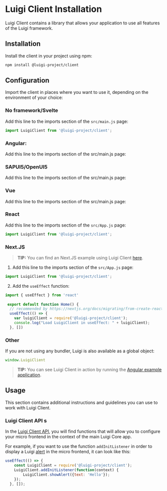 <!-- meta
{
  "node": {
    "label": "Installation",
    "category": {
      "label": "Luigi Client",
      "collapsible": true
    },
    "metaData": {
      "categoryPosition": 5,
      "position": 0
    }
  }
}
meta -->

# Luigi Client Installation

Luigi Client contains a library that allows your application to use all features of the Luigi framework.

## Installation

Install the client in your project using npm:
```bash
npm install @luigi-project/client
```

## Configuration

Import the client in places where you want to use it, depending on the environment of your choice:

### No framework/Svelte
Add this line to the imports section of the `src/main.js` page:
```javascript
import LuigiClient from '@luigi-project/client';
```

### Angular:
Add this line to the imports section of the src/main.js page:

### SAPUI5/OpenUI5
Add this line to the imports section of the src/main.js page:

### Vue
Add this line to the imports section of the src/main.js page:

### React
Add this line to the imports section of the `src/App.js` page:

```javascript
import LuigiClient from '@luigi-project/client';
```
### Next.JS

<!-- add-attribute:class:success -->
> **TIP:** You can find an Next.JS example using Luigi Client [here](core/examples/luigi-example-next/pages/sample1.js).

1. Add this line to the imports section of the `src/App.js` page:

```javascript
import LuigiClient from '@luigi-project/client';
```

2. Add the `useEffect` function: 
```javascript
import { useEffect } from 'react'
 
 export default function Home() {
  // recommended by https://nextjs.org/docs/migrating/from-create-react-app#safely-accessing-web-apis
  useEffect(() => {
    var luigiClient = require('@luigi-project/client');
    console.log("Load LuigiClient in useEffect: " + luigiClient);
  }, [])
```

### Other

If you are not using any bundler, Luigi is also available as a global object:
```javascript
window.LuigiClient
```

<!-- add-attribute:class:success -->
> **TIP:** You can see Luigi Client in action by running the [Angular example application](/test/e2e-test-application).

## Usage

This section contains additional instructions and guidelines you can use to work with Luigi Client.

### Luigi Client API s

In the [Luigi Client API](/docs/luigi-client-api.md), you will find functions that will allow you to configure your micro frontend in the context of the main Luigi Core app.

For example, if you want to use the function `addInitListener` in order to display a Luigi [alert](/docs/luigi-client-api.md#showalert) in the micro frontend, it can look like this: 

```js
useEffect(() => {
    const LuigiClient = require('@luigi-project/client');
    LuigiClient.addInitListener(function(context) {
        LuigiClient.showAlert({text: 'Hello'});
    });
  }, []);
  ```

